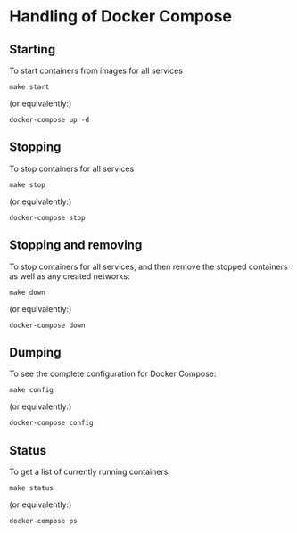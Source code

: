 # Handling of Docker Compose

## Starting

To start containers from images for all services

    make start

(or equivalently:)

    docker-compose up -d


## Stopping

To stop containers for all services

    make stop

(or equivalently:)

    docker-compose stop


## Stopping and removing

To stop containers for all services, and then remove the stopped containers as well as any created networks:

    make down

(or equivalently:)

    docker-compose down


## Dumping

To see the complete configuration for Docker Compose:

    make config

(or equivalently:)

    docker-compose config


## Status

To get a list of currently running containers:

    make status

(or equivalently:)

    docker-compose ps